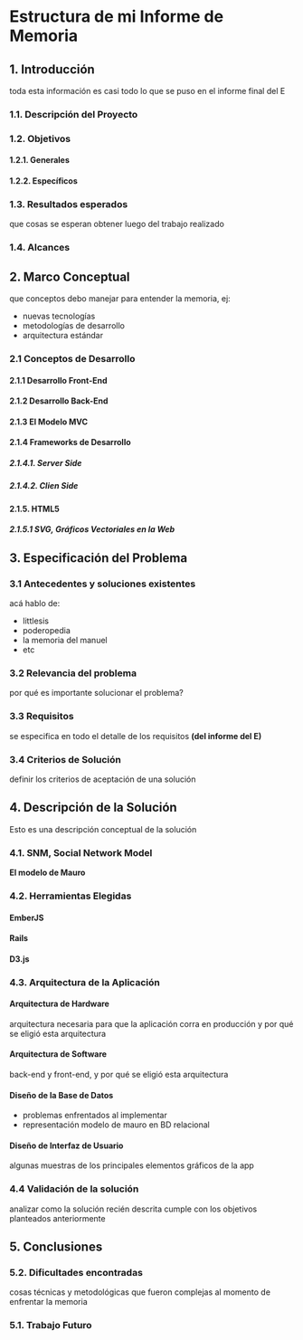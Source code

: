 # Estructura de mi Informe de Memoria

## 1. Introducción

toda esta información es casi todo lo que se puso en el informe final del E

### 1.1. Descripción del Proyecto
### 1.2. Objetivos
#### 1.2.1. Generales
#### 1.2.2. Específicos
### 1.3. Resultados esperados
que cosas se esperan obtener luego del trabajo realizado
### 1.4. Alcances


## 2. Marco Conceptual

que conceptos debo manejar para entender la memoria, ej:

* nuevas tecnologías
* metodologías de desarrollo
* arquitectura estándar

### 2.1 Conceptos de Desarrollo
#### 2.1.1 Desarrollo Front-End
#### 2.1.2 Desarrollo Back-End
#### 2.1.3 El Modelo MVC
#### 2.1.4 Frameworks de Desarrollo
##### 2.1.4.1. Server Side
##### 2.1.4.2. Clien Side
#### 2.1.5. HTML5
##### 2.1.5.1 SVG, Gráficos Vectoriales en la Web


## 3. Especificación del Problema
### 3.1 Antecedentes y soluciones existentes
acá hablo de:

* littlesis
* poderopedia
* la memoria del manuel
* etc

### 3.2 Relevancia del problema
por qué es importante solucionar el problema?

### 3.3 Requisitos
se especifica en todo el detalle de los requisitos **(del informe del E)**

### 3.4 Criterios de Solución
definir los criterios de aceptación de una solución

## 4. Descripción de la Solución
Esto es una descripción conceptual de la solución
### 4.1. SNM, Social Network Model
**El modelo de Mauro**
### 4.2. Herramientas Elegidas
#### EmberJS
#### Rails
#### D3.js
### 4.3. Arquitectura de la Aplicación
#### Arquitectura de Hardware
arquitectura necesaria para que la aplicación corra en producción y por qué se eligió esta arquitectura
#### Arquitectura de Software
back-end y front-end, y por qué se eligió esta arquitectura
#### Diseño de la Base de Datos

* problemas enfrentados al implementar 
* representación modelo de mauro en BD relacional

#### Diseño de Interfaz de Usuario
algunas muestras de los principales elementos gráficos de la app
### 4.4 Validación de la solución
analizar como la solución recién descrita cumple con los objetivos planteados anteriormente

## 5. Conclusiones
### 5.2. Dificultades encontradas
cosas técnicas y metodológicas que fueron complejas al momento de enfrentar la memoria
### 5.1. Trabajo Futuro